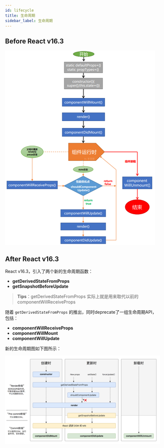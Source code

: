 ```yaml
---
id: lifecycle
title: 生命周期
sidebar_label: 生命周期
---
```


## Before React v16.3

![React v15 生命周期图](https://raw.githubusercontent.com/ThinkBucket/oss/master/react-v15-lifecycle.png)

## After React v16.3

React v16.3，引入了两个新的生命周期函数：

* **getDerivedStateFromProps**
* **getSnapshotBeforeUpdate**

> **Tips**：getDerivedStateFromProps 实际上就是用来取代以前的 componentWillReceiveProps

随着 `getDerivedStateFromProps` 的推出，同时deprecate了一组生命周期API，包括：

* **componentWillReceiveProps**
* **componentWillMount**
* **componentWillUpdate**

新的生命周期图如下图所示：

![React v16.3 生命周期图](https://raw.githubusercontent.com/ThinkBucket/oss/master/react-v16-lifecycle.png)
